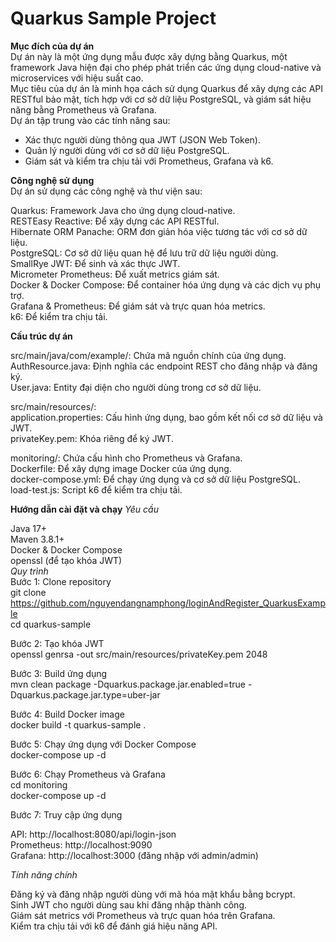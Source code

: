 # Quarkus Sample Project

**Mục đích của dự án**                          
Dự án này là một ứng dụng mẫu được xây dựng bằng Quarkus, một framework Java hiện đại cho phép phát triển các ứng dụng cloud-native và microservices với hiệu suất cao.       
Mục tiêu của dự án là minh họa cách sử dụng Quarkus để xây dựng các API RESTful bảo mật, tích hợp với cơ sở dữ liệu PostgreSQL, và giám sát hiệu năng bằng Prometheus và Grafana.           
Dự án tập trung vào các tính năng sau:             

+ Xác thực người dùng thông qua JWT (JSON Web Token).               
+ Quản lý người dùng với cơ sở dữ liệu PostgreSQL.        
+ Giám sát và kiểm tra chịu tải với Prometheus, Grafana và k6.       

**Công nghệ sử dụng**      
Dự án sử dụng các công nghệ và thư viện sau:          

Quarkus: Framework Java cho ứng dụng cloud-native.       
RESTEasy Reactive: Để xây dựng các API RESTful.        
Hibernate ORM Panache: ORM đơn giản hóa việc tương tác với cơ sở dữ liệu.        
PostgreSQL: Cơ sở dữ liệu quan hệ để lưu trữ dữ liệu người dùng.       
SmallRye JWT: Để sinh và xác thực JWT.     
Micrometer Prometheus: Để xuất metrics giám sát.       
Docker & Docker Compose: Để container hóa ứng dụng và các dịch vụ phụ trợ.       
Grafana & Prometheus: Để giám sát và trực quan hóa metrics.       
k6: Để kiểm tra chịu tải.         

**Cấu trúc dự án**     
         
src/main/java/com/example/: Chứa mã nguồn chính của ứng dụng.             
AuthResource.java: Định nghĩa các endpoint REST cho đăng nhập và đăng ký.         
User.java: Entity đại diện cho người dùng trong cơ sở dữ liệu.       
         

src/main/resources/:        
application.properties: Cấu hình ứng dụng, bao gồm kết nối cơ sở dữ liệu và JWT.        
privateKey.pem: Khóa riêng để ký JWT.          
       

monitoring/: Chứa cấu hình cho Prometheus và Grafana.      
Dockerfile: Để xây dựng image Docker của ứng dụng.      
docker-compose.yml: Để chạy ứng dụng và cơ sở dữ liệu PostgreSQL.         
load-test.js: Script k6 để kiểm tra chịu tải.           
        
**Hướng dẫn cài đặt và chạy**
*Yêu cầu*         

Java 17+      
Maven 3.8.1+      
Docker & Docker Compose         
openssl (để tạo khóa JWT)           
*Quy trình*                  
Bước 1: Clone repository         
git clone https://github.com/nguyendangnamphong/loginAndRegister_QuarkusExample                       
cd quarkus-sample         

Bước 2: Tạo khóa JWT         
openssl genrsa -out src/main/resources/privateKey.pem 2048          

Bước 3: Build ứng dụng           
mvn clean package -Dquarkus.package.jar.enabled=true -Dquarkus.package.jar.type=uber-jar         

Bước 4: Build Docker image          
docker build -t quarkus-sample .                

Bước 5: Chạy ứng dụng với Docker Compose             
docker-compose up -d          

Bước 6: Chạy Prometheus và Grafana            
cd monitoring           
docker-compose up -d               

Bước 7: Truy cập ứng dụng            

API: http://localhost:8080/api/login-json          
Prometheus: http://localhost:9090           
Grafana: http://localhost:3000 (đăng nhập với admin/admin)          

*Tính năng chính*         

Đăng ký và đăng nhập người dùng với mã hóa mật khẩu bằng bcrypt.           
Sinh JWT cho người dùng sau khi đăng nhập thành công.              
Giám sát metrics với Prometheus và trực quan hóa trên Grafana.          
Kiểm tra chịu tải với k6 để đánh giá hiệu năng API.              
